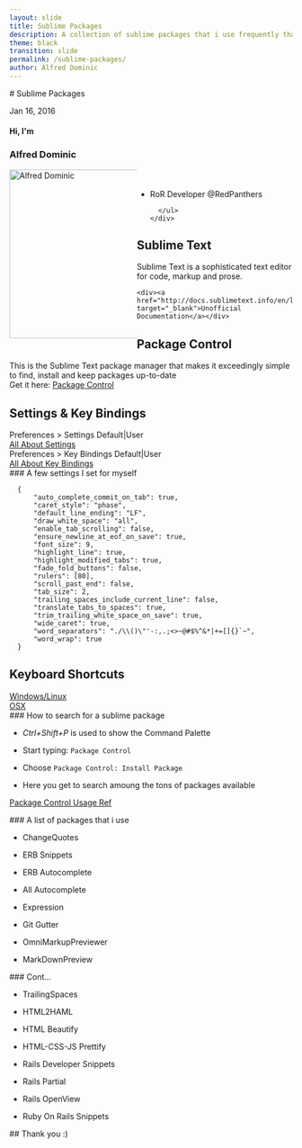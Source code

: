 ```yaml
---
layout: slide
title: Sublime Packages
description: A collection of sublime packages that i use frequently that makes my life a lot easier
theme: black
transition: slide
permalink: /sublime-packages/
author: Alfred Dominic
---
```


<section data-markdown>
  # Sublime Packages

  Jan 16, 2016
</section>

<section>
  <h4>Hi, I'm</h4>
  <h3>Alfred Dominic</h3>
  <div style="width:150%;">
    <div style="float:left; width:30%;">
      <img alt="Alfred Dominic" src="https://avatars1.githubusercontent.com/u/8247590?v=3&s=460" style="float: left; width:300px; height:300px;">
    </div>
    <div style="float:right; width:70%;">
      <ul style="float: left; padding-top: 4%;">
          <li>RoR Developer @RedPanthers</li>

      </ul>
    </div>
  </div>
</section>


<section>
  <h2>Sublime Text</h2>

  <div>
    Sublime Text is a sophisticated text editor for code, markup and prose.

    <div><a href="http://docs.sublimetext.info/en/latest/index.html" target="_blank">Unofficial Documentation</a></div>

  </div>
</section>

<section>
  <h2>Package Control</h2>

  <div>
    This is the Sublime Text package manager that makes it exceedingly simple to find, install and keep packages up-to-date
  </div>

  <div>Get it here: <a href="https://packagecontrol.io/" target="_blank">Package Control</a></div>
</section>


<section>
  <h2>Settings & Key Bindings</h2>

  <div>
    <div>
      Preferences > Settings Default|User
    </div>
    <a href="http://docs.sublimetext.info/en/latest/reference/settings.html" target="_blank">All About Settings</a>
  </div>

  <div>
    <div>
      Preferences > Key Bindings Default|User
    </div>
    <a href="http://docs.sublimetext.info/en/latest/reference/key_bindings.html" target="_blank">All About Key Bindings</a>
  </div>
</section>


<section data-markdown>
  ### A few settings I set for myself

  ```
    {
        "auto_complete_commit_on_tab": true,
        "caret_style": "phase",
        "default_line_ending": "LF",
        "draw_white_space": "all",
        "enable_tab_scrolling": false,
        "ensure_newline_at_eof_on_save": true,
        "font_size": 9,
        "highlight_line": true,
        "highlight_modified_tabs": true,
        "fade_fold_buttons": false,
        "rulers": [80],
        "scroll_past_end": false,
        "tab_size": 2,
        "trailing_spaces_include_current_line": false,
        "translate_tabs_to_spaces": true,
        "trim_trailing_white_space_on_save": true,
        "wide_caret": true,
        "word_separators": "./\\()\"'-:,.;<>~@#$%^&*|+=[]{}`~",
        "word_wrap": true
    }

  ```
</section>


<section>
  <h2>Keyboard Shortcuts</h2>

  <div>
    <a href="http://docs.sublimetext.info/en/latest/reference/keyboard_shortcuts_win.html" target="_blank">Windows/Linux</a>
  </div>

  <div>
    <a href="http://docs.sublimetext.info/en/latest/reference/keyboard_shortcuts_osx.html" target="_blank">OSX</a>
  </div>
</section>


<section data-markdown>
  ### How to search for a sublime package


  * *Ctrl+Shift+P* is used to show the Command Palette

  * Start typing: `Package Control`

  * Choose `Package Control: Install Package`

  * Here you get to search amoung the tons of packages available

  [Package Control Usage Ref](https://packagecontrol.io/docs/usage)

</section>

<section data-markdown>
  ### A list of packages that i use


  * ChangeQuotes

  * ERB Snippets

  * ERB Autocomplete

  * All Autocomplete

  * Expression

  * Git Gutter

  * OmniMarkupPreviewer

  * MarkDownPreview

</section>


<section data-markdown>
  ### Cont...

  * TrailingSpaces

  * HTML2HAML

  * HTML Beautify

  * HTML-CSS-JS Prettify

  * Rails Developer Snippets

  * Rails Partial

  * Rails OpenView

  * Ruby On Rails Snippets

</section>


<section data-markdown>
  ## Thank you :)
</section>
